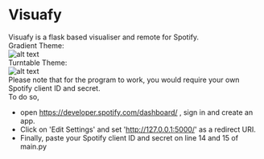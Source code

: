 # Visuafy
Visuafy is a flask based visualiser and remote for Spotify.  
Gradient Theme:  
![alt text](https://i.ibb.co/0FSbn1G/Gradient.png)  
Turntable Theme:  
![alt text](https://i.ibb.co/6YsKHsY/Turntable.png)  
Please note that for the program to work, you would require your own Spotify client ID and secret.  
To do so,  
- open https://developer.spotify.com/dashboard/ , sign in and create an app.  
- Click on 'Edit Settings' and set 'http://127.0.0.1:5000/' as a redirect URI.  
- Finally, paste your Spotify client ID and secret on line 14 and 15 of main.py
